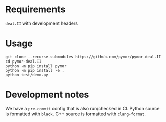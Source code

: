 Requirements
============

`deal.II` with development headers

Usage
=====

```
git clone --recurse-submodules https://github.com/pymor/pymor-deal.II
cd pymor-deal.II
python -m pip install pymor
python -m pip install -e .
python test/demo.py
```


Development notes
=================

We have a `pre-commit` config that is also run/checked in CI.
Python source is formatted with `black`.
C++ source is formatted with `clang-format`.
